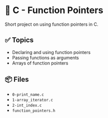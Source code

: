 # 📘 C - Function Pointers

Short project on using function pointers in C.

## ✅ Topics
- Declaring and using function pointers
- Passing functions as arguments
- Arrays of function pointers

## 📦 Files
- `0-print_name.c`
- `1-array_iterator.c`
- `2-int_index.c`
- `function_pointers.h`
